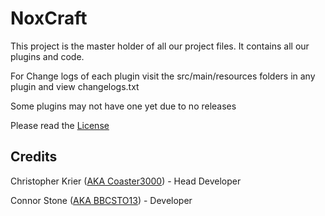NoxCraft
====

This project is the master holder of all our project files.
It contains all our plugins and code.

For Change logs of each plugin visit the src/main/resources folders in any plugin and view changelogs.txt

Some plugins may not have one yet due to no releases

Please read the [License](LICENSE.MD)

Credits
----
Christopher Krier ([AKA Coaster3000](https://github.com/coaster3000)) - Head Developer

Connor Stone ([AKA BBCSTO13](https://github.com/ConnorStone)) - Developer 